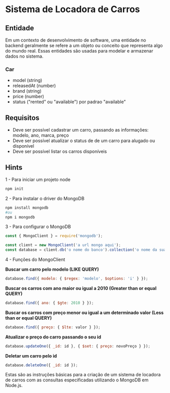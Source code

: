 # Sistema de Locadora de Carros

## Entidade
Em um contexto de desenvolvimento de software, uma entidade no backend geralmente se refere a um objeto ou conceito que representa algo do mundo real. Essas entidades são usadas para modelar e armazenar dados no sistema.

### Car
- model (string)
- releasedAt (number)
- brand (string)
- price (number)
- status ("rented" ou "available") por padrao "available"

## Requisitos
- Deve ser possível cadastrar um carro, passando as informações: modelo, ano, marca, preço
- Deve ser possível atualizar o status de de um carro para alugado ou disponível
- Deve ser possível listar os carros disponíveis

## Hints
1 - Para iniciar um projeto node
```bash
npm init
```

2 - Para instalar o driver do MongoDB
```bash
npm install mongodb
#ou
npm i mongodb
```

3 - Para configurar o MongoDB
```js
const { MongoClient } = require('mongodb');

const client = new MongoClient('a url mongo aqui');
const database = client.db('o nome do banco').collection('o nome da sua collection/tabela');
```

4 - Funções do MongoClient

**Buscar um carro pelo modelo (LIKE QUERY)**
```js
database.find({ modelo: { $regex: 'modelo', $options: 'i' } });
```

**Buscar os carros com ano maior ou igual a 2010 (Greater than or equal QUERY)**
```js
database.find({ ano: { $gte: 2010 } });
```

**Buscar os carros com preço menor ou igual a um determinado valor (Less than or equal QUERY)**
```js
database.find({ preço: { $lte: valor } });
```

**Atualizar o preço do carro passando o seu id**
```js
database.updateOne({ _id: id }, { $set: { preço: novoPreço } });
```

**Deletar um carro pelo id**
```js
database.deleteOne({ _id: id });
```

Estas são as instruções básicas para a criação de um sistema de locadora de carros com as consultas especificadas utilizando o MongoDB em Node.js.